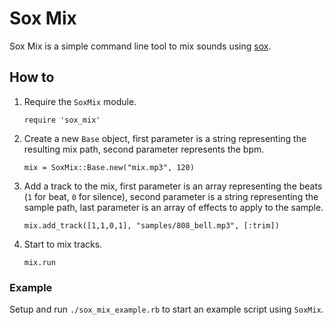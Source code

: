 # Sox Mix
Sox Mix is a simple command line tool to mix sounds using [sox](http://sox.sourceforge.net/).

## How to
1. Require the `SoxMix` module.

   `require 'sox_mix'`

2. Create a new `Base` object, first parameter is a string representing the resulting mix path, second parameter represents the bpm.

   `mix = SoxMix::Base.new("mix.mp3", 120)`

3. Add a track to the mix, first parameter is an array representing the beats (`1` for beat, `0` for silence), second parameter is a string representing the sample path, last parameter is an array of effects to apply to the sample.

   `mix.add_track([1,1,0,1], "samples/808_bell.mp3", [:trim])`

4. Start to mix tracks.

   `mix.run`

### Example

Setup and run `./sox_mix_example.rb` to start an example script using `SoxMix`.